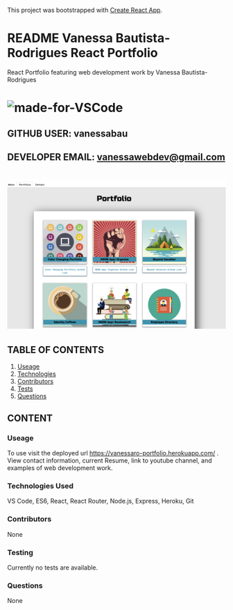 This project was bootstrapped with [Create React App](https://github.com/facebook/create-react-app).

# README Vanessa Bautista-Rodrigues React Portfolio 

React Portfolio featuring web development work by Vanessa Bautista-Rodrigues

# ![made-for-VSCode](https://img.shields.io/badge/Made%20for-VSCode-1f425f.svg)

## GITHUB USER: vanessabau

## DEVELOPER EMAIL: vanessawebdev@gmail.com

# ![reactportfolio](https://raw.githubusercontent.com/vanessabau/react-gh-portfolio/master/public/images/Vanessa-React-Portfolio.png)


## TABLE OF CONTENTS

1. [Useage](###Useage)
2. [Technologies](###Licensing)
3. [Contributors](###Contributors)
5. [Tests](###Testing)
6. [Questions](###Questions)

## CONTENT

### Useage

To use visit the deployed url https://vanessaro-portfolio.herokuapp.com/ . View contact information, current Resume, link to youtube channel, and examples of web development work.


### Technologies Used

VS Code, ES6, React, React Router, Node.js, Express, Heroku, Git

### Contributors

None

### Testing

Currently no tests are available.

### Questions

None

